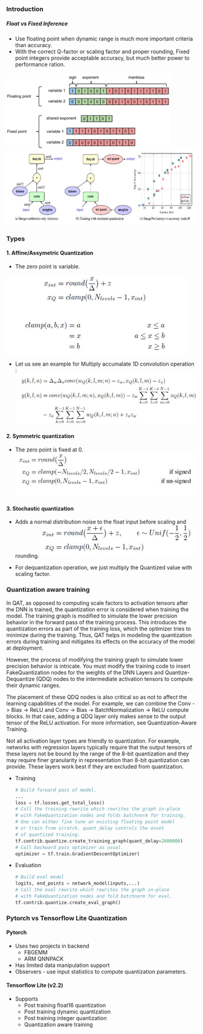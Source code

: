### Introduction

##### Float vs Fixed Inference 

- Use floating point when dynamic range is much more important criteria than accuracy.
- With the correct Q-factor or scaling factor and proper rounding, Fixed point integers provide acceptable accuracy, but much better power to performance ration.
<img src="./resources/quant2.png" height="200"> 

<img src="./resources/quant1.JPG" height="200">

### Types
#### 1. Affine/Assymetric Quantization
- The zero point is variable.
  
![](resources/quant4.JPG)

- Let us see an example for Multiply accumalate 1D convolution operation : 
![](resources/quant5.JPG)

#### 2. Symmetric quantization
- The zero point is fixed at 0.
![](resources/quant6.JPG)
#### 3. Stochastic quantization
- Adds a normal distribution noise to the float input before scaling and rounding.
![](resources/quant7.JPG)

- For dequantization operation, we just multiply the Quantized value with scaling factor.
### Quantization aware training

In QAT, as opposed to computing scale factors to activation tensors after the DNN is trained, the quantization error is considered when training the model. The training graph is modified to simulate the lower precision behavior in the forward pass of the training process. This introduces the quantization errors as part of the training loss, which the optimizer tries to minimize during the training. Thus, QAT helps in modeling the quantization errors during training and mitigates its effects on the accuracy of the model at deployment.

However, the process of modifying the training graph to simulate lower precision behavior is intricate. You must modify the training code to insert FakeQuantization nodes for the weights of the DNN Layers and Quantize-Dequantize (QDQ) nodes to the intermediate activation tensors to compute their dynamic ranges.

The placement of these QDQ nodes is also critical so as not to affect the learning capabilities of the model. For example, we can combine the Conv -> Bias -> ReLU and Conv -> Bias -> BatchNormalization -> ReLU compute blocks. In that case, adding a QDQ layer only makes sense to the output tensor of the ReLU activation. For more information, see Quantization-Aware Training.

Not all activation layer types are friendly to quantization. For example, networks with regression layers typically require that the output tensors of these layers not be bound by the range of the 8-bit quantization and they may require finer granularity in representation than 8-bit quantization can provide. These layers work best if they are excluded from quantization.

- Training 
    ```python
    # Build forward pass of model.
    ...
    loss = tf.losses.get_total_loss()
    # Call the training rewrite which rewrites the graph in-place
    # with FakeQuantization nodes and folds batchnorm for training.
    # One can either fine tune an existing floating point model
    # or train from scratch. quant_delay controls the onset
    # of quantized training.
    tf.contrib.quantize.create_training_graph(quant_delay=2000000)
    # Call backward pass optimizer as usual.
    optimizer = tf.train.GradientDescentOptimizer(
    ```

- Evaluation
    ```python
    # Build eval model
    logits, end_points = network_model(inputs,...)
    # Call the eval rewrite which rewrites the graph in-place
    # with FakeQuantization nodes and fold batchnorm for eval.
    tf.contrib.quantize.create_eval_graph()
    ```


### Pytorch vs Tensorflow Lite Quantization

#### Pytorch
- Uses two projects in backend
    - FBGEMM
    - ARM QNNPACK
-  Has limited data manipulation support
-  Observers - use input statistics to compute quantization parameters.



#### Tensorflow Lite (v2.2)
- Supports 
    - Post training float16 quantization
    - Post training dynamic quantization
    - Post training integer quantization
    - Quantization aware training